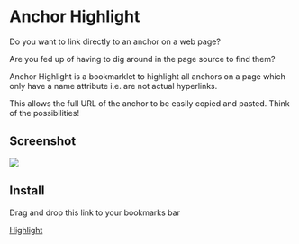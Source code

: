 # Anchor Highlight

Do you want to link directly to an anchor on a web page?

Are you fed up of having to dig around in the page source to find them?

Anchor Highlight is a bookmarklet to highlight all anchors on a page which only have a name attribute i.e. are not actual hyperlinks.

This allows the full URL of the anchor to be easily copied and pasted. Think of the possibilities!

## Screenshot

![](https://raw.github.com/jordelver/anchor-highlight/master/screenshot.png)

## Install

Drag and drop this link to your bookmarks bar

<a href="javascript:(function(){var%20e=function(){var%20e=window.location.href,t=function(){var%20e=document.querySelectorAll(%22a.marker%22);for(var%20t=0;t%3Ce.length;++t){var%20n=e[t];n.parentNode.removeChild(n)}},n=function(){var%20e=document.querySelectorAll(%22a[name]%22);for(var%20t=0;t%3Ce.length;++t){var%20n=e[t];if(n.href==%22%22){var%20r=s(n);n.parentNode.insertBefore(r,n.nextSibling)}}},r=function(e){return%22%23%22+e.name},i=function(t){return%20e+t},s=function(e){var%20t=r(e),n=document.createElement(%22a%22);return%20n.className=%22marker%22,n.innerHTML=r(e),n.href=i(t),n},o=function(){var%20e=%22a.marker{background:%20red;box-shadow:%200%202px%20%23cc0000;border-radius:%208px;padding:%204px%206px%202px%206px;margin-left:%203px;font-family:%20Helvetica,%20Arial,%20sans-serif;font-size:%2012px;color:%20%23FFF0F5;text-decoration:%20none;}%22,t=document.createElement(%22style%22);t.appendChild(document.createTextNode(e)),document.body.appendChild(t)},u=function(){o(),n()};return{highlight:u}}();e.highlight()})();">Highlight</a>


